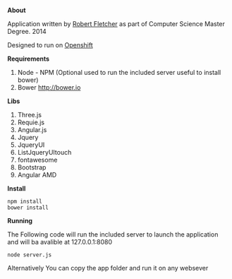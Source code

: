 **About**

Application written by <a href="http://robrotheram.com">Robert Fletcher</a> as part of Computer Science Master Degree. 2014

Designed to run on <a href="http://openshift.redhat.com">Openshift</a>  

**Requirements**

 1. Node - NPM (Optional  used to run the included server useful to install bower) 
 2. Bower http://bower.io

**Libs**

 1. Three.js
 2. Requie.js
 3. Angular.js
 4. Jquery
 5. JqueryUI
 6. ListJqueryUItouch
 7. fontawesome
 8. Bootstrap
 9. Angular AMD

**Install**

    npm install
    bower install

 **Running**

The Following code will run the included server to launch the application and will ba avalible at 127.0.0.1:8080

    node server.js

Alternatively You can copy the app folder and run it on any websever
    
